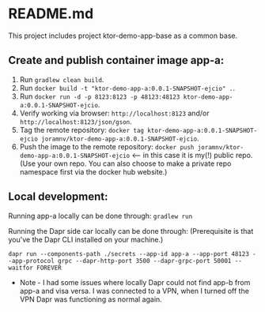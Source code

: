# README.md

This project includes project ktor-demo-app-base as a common base.



## Create and publish container image app-a:
1. Run `gradlew clean build`.
2. Run `docker build -t "ktor-demo-app-a:0.0.1-SNAPSHOT-ejcio" .`.
3. Run `docker run -d -p 8123:8123 -p 48123:48123 ktor-demo-app-a:0.0.1-SNAPSHOT-ejcio`.
4. Verify working via browser: `http://localhost:8123` and/or `http://localhost:8123/json/gson`.
5. Tag the remote repository: `docker tag ktor-demo-app-a:0.0.1-SNAPSHOT-ejcio joramnv/ktor-demo-app-a:0.0.1-SNAPSHOT-ejcio`.
6. Push the image to the remote repository: `docker push joramnv/ktor-demo-app-a:0.0.1-SNAPSHOT-ejcio` <-- in this case it is my(!) public repo. (Use your own repo. You can also choose to make a private repo namespace first via the docker hub website.)



## Local development:
Running app-a locally can be done through: `gradlew run`

Running the Dapr side car locally can be done through:
(Prerequisite is that you've the Dapr CLI installed on your machine.)
```
dapr run --components-path ./secrets --app-id app-a --app-port 48123 --app-protocol grpc --dapr-http-port 3500 --dapr-grpc-port 50001 -- waitfor FOREVER
```

- Note - I had some issues where locally Dapr could not find app-b from app-a and visa versa. I was connected to a VPN, when I turned off the VPN Dapr was functioning as normal again.

